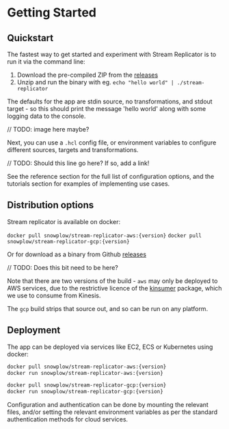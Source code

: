 # Getting Started

## Quickstart

The fastest way to get started and experiment with Stream Replicator is to run it via the command line:

1. Download the pre-compiled ZIP from the [releases][releases]
2. Unzip and run the binary with eg. `echo "hello world" | ./stream-replicator`

The defaults for the app are stdin source, no transformations, and stdout target - so this should print the message 'hello world' along with some logging data to the console.

// TODO: image here maybe?

Next, you can use a `.hcl` config file, or environment variables to configure different sources, targets and transformations.

// TODO: Should this line go here? If so, add a link!

See the reference section for the full list of configuration options, and the tutorials section for examples of implementing use cases.

## Distribution options

Stream replicator is available on docker:

`docker pull snowplow/stream-replicator-aws:{version}`
`docker pull snowplow/stream-replicator-gcp:{version}`

Or for download as a binary from Github [releases][releases]

// TODO: Does this bit need to be here?

Note that there are two versions of the build - `aws` may only be deployed to AWS services, due to the restrictive licence of the [kinsumer](https://github.com/twitchscience/kinsumer) package, which we use to consume from Kinesis.

The `gcp` build strips that source out, and so can be run on any platform.


## Deployment

The app can be deployed via services like EC2, ECS or Kubernetes using docker:

```bash
docker pull snowplow/stream-replicator-aws:{version}
docker run snowplow/stream-replicator-aws:{version}
```

```bash
docker pull snowplow/stream-replicator-gcp:{version}
docker run snowplow/stream-replicator-gcp:{version}
```

Configuration and authentication can be done by mounting the relevant files, and/or setting the relevant environment variables as per the standard authentication methods for cloud services.

[releases]: https://github.com/snowplow-devops/stream-replicator/releases/